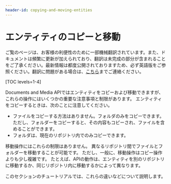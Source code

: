 ```yaml
---
header-id: copying-and-moving-entities
---
```


# エンティティのコピーと移動

<p class="alert alert-info"><span class="wysiwyg-color-blue120">ご覧のページは、お客様の利便性のために一部機械翻訳されています。また、ドキュメントは頻繁に更新が加えられており、翻訳は未完成の部分が含まれることをご了承ください。最新情報は都度公開されておりますため、必ず英語版をご参照ください。翻訳に問題がある場合は、<a href="mailto:support-content-jp@liferay.com">こちら</a>までご連絡ください。</span></p>

[TOC levels=1-4]

Documents and Media APIではエンティティをコピーおよび移動できますが、これらの操作にはいくつかの重要な注意事項と制限があります。 エンティティをコピーするときは、次のことに注意してください。

  - ファイルをコピーする方法はありません。フォルダのみをコピーできます。 ただし、フォルダーをコピーすると、その内容もコピーされ、ファイルを含めることができます。
  - フォルダは、現在のリポジトリ内でのみコピーできます。

移動操作にはこれらの制限はありません。 異なるリポジトリ間でファイルとフォルダーを移動することが可能です。 ただし、一般に、移動操作はコピー操作よりも少し複雑です。 たとえば、APIの動作は、エンティティを別のリポジトリに移動するか、同じリポジトリ内に移動するかによって異なります。

このセクションのチュートリアルでは、これらの違いなどについて説明します。
